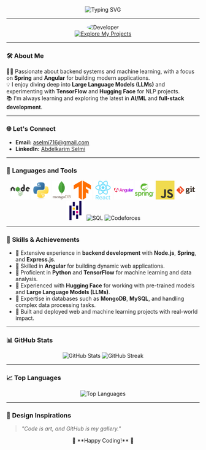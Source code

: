 <div align="center">
  <img src="https://readme-typing-svg.herokuapp.com?font=Fira+Code&weight=600&size=24&pause=1000&color=007bff&center=true&vCenter=true&width=435&lines=Hi+%F0%9F%91%8B%2C+I'm+Abdelkarim!;Backend+Developer+%26+ML+Enthusiast;Based+in+Tunisia+%E2%9C%8F%EF%B8%8F" alt="Typing SVG" />
</div>

---

<div align="center">
  <img src="https://i.pinimg.com/originals/54/e3/7d/54e37d8074ebcde1d96c77d7b2a7f310.gif" alt="Developer" width="300" height="300" style="border-radius: 50%;">
</div>

<div align="center">
  <a href="https://abdo-protfolio.vercel.app/" target="_blank">
    <img src="https://img.shields.io/badge/Explore%20My%20Projects-%23007bff?style=for-the-badge&logo=github&logoColor=white" alt="Explore My Projects">
  </a>
</div>

---

### 🛠 **About Me**
👨‍💻 Passionate about backend systems and machine learning, with a focus on **Spring** and **Angular** for building modern applications.  
💡 I enjoy diving deep into **Large Language Models (LLMs)** and experimenting with **TensorFlow** and **Hugging Face** for NLP projects.  
📚 I'm always learning and exploring the latest in **AI/ML** and **full-stack development**.

---

### 🌐 **Let's Connect**
- **Email:** [aselmi716@gmail.com](mailto:aselmi716@gmail.com)  
- **LinkedIn:** [Abdelkarim Selmi](https://www.linkedin.com/in/abdelkarim-selmi)  

---

### 🧰 **Languages and Tools**

<div align="center">
  <img src="https://raw.githubusercontent.com/devicons/devicon/master/icons/nodejs/nodejs-original-wordmark.svg" alt="Node.js" width="50" height="50">
  <img src="https://raw.githubusercontent.com/devicons/devicon/master/icons/python/python-original.svg" alt="Python" width="50" height="50">
  <img src="https://raw.githubusercontent.com/devicons/devicon/master/icons/mongodb/mongodb-original-wordmark.svg" alt="MongoDB" width="50" height="50">
  <img src="https://raw.githubusercontent.com/devicons/devicon/master/icons/tensorflow/tensorflow-original.svg" alt="TensorFlow" width="50" height="50">
  <img src="https://raw.githubusercontent.com/devicons/devicon/master/icons/react/react-original-wordmark.svg" alt="React" width="50" height="50">
  <img src="https://raw.githubusercontent.com/devicons/devicon/master/icons/angular/angular-original-wordmark.svg" alt="Angular" width="50" height="50">
  <img src="https://raw.githubusercontent.com/devicons/devicon/master/icons/spring/spring-original-wordmark.svg" alt="Spring" width="50" height="50">
  <img src="https://raw.githubusercontent.com/devicons/devicon/master/icons/javascript/javascript-original.svg" alt="JavaScript" width="50" height="50">
  <img src="https://raw.githubusercontent.com/devicons/devicon/master/icons/git/git-original-wordmark.svg" alt="Git" width="50" height="50">
  <img src="https://raw.githubusercontent.com/devicons/devicon/master/icons/pandas/pandas-original.svg" alt="Pandas" width="50" height="50">
  <img src="https://raw.githubusercontent.com/devicons/devicon/master/icons/sql/sql-original-wordmark.svg" alt="SQL" width="50" height="50">
  <img src="https://raw.githubusercontent.com/devicons/devicon/master/icons/codeforces/codeforces-plain.svg" alt="Codeforces" width="50" height="50">
</div>

---

### 🚀 **Skills & Achievements**
- 🔹 Extensive experience in **backend development** with **Node.js**, **Spring**, and **Express.js**.  
- 🔹 Skilled in **Angular** for building dynamic web applications.  
- 🔹 Proficient in **Python** and **TensorFlow** for machine learning and data analysis.  
- 🔹 Experienced with **Hugging Face** for working with pre-trained models and **Large Language Models (LLMs)**.  
- 🔹 Expertise in databases such as **MongoDB**, **MySQL**, and handling complex data processing tasks.  
- 🔹 Built and deployed web and machine learning projects with real-world impact.

---

### 📊 **GitHub Stats**
<div align="center">
  <img src="https://github-readme-stats.vercel.app/api?username=AbdelkarimSelmi&show_icons=true&theme=radical" alt="GitHub Stats" height="165">
  <img src="https://github-readme-streak-stats.herokuapp.com/?user=AbdelkarimSelmi&theme=radical" alt="GitHub Streak" height="165">
</div>

---

### 📈 **Top Languages**
<div align="center">
  <img src="https://github-readme-stats.vercel.app/api/top-langs/?username=AbdelkarimSelmi&layout=compact&theme=radical" alt="Top Languages">
</div>

---

### 🎨 **Design Inspirations**
> *"Code is art, and GitHub is my gallery."*  

<div align="center">
  🚀 **Happy Coding!** 🚀  
</div>

